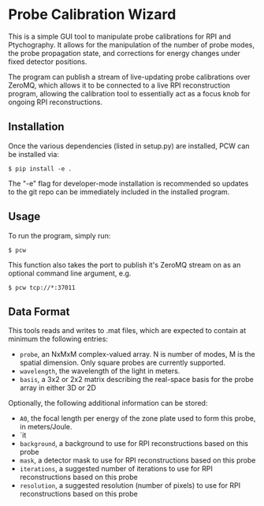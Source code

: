 # Probe Calibration Wizard

This is a simple GUI tool to manipulate probe calibrations for RPI and Ptychography. It allows for the manipulation of the number of probe modes, the probe propagation state, and corrections for energy changes under fixed detector positions.

The program can publish a stream of live-updating probe calibrations over ZeroMQ, which allows it to be connected to a live RPI reconstruction program, allowing the calibration tool to essentially act as a focus knob for ongoing RPI reconstructions.


## Installation

Once the various dependencies (listed in setup.py) are installed, PCW can be installed via:

```console
$ pip install -e .
```

The "-e" flag for developer-mode installation is recommended so updates to the git repo can be immediately included in the installed program.

## Usage

To run the program, simply run:

```console
$ pcw
```

This function also takes the port to publish it's ZeroMQ stream on as an optional command line argument, e.g.

```console
$ pcw tcp://*:37011
```

## Data Format

This tools reads and writes to .mat files, which are expected to contain at minimum the following entries:

- `probe`, an NxMxM complex-valued array. N is number of modes, M is the spatial dimension. Only square probes are currently supported.
- `wavelength`, the wavelength of the light in meters.
- `basis`, a 3x2 or 2x2 matrix describing the real-space basis for the probe array in either 3D or 2D

Optionally, the following additional information can be stored:

- `A0`, the focal length per energy of the zone plate used to form this probe, in meters/Joule.
- `it
- `background`, a background to use for RPI reconstructions based on this probe
- `mask`, a detector mask to use for RPI reconstructions based on this probe
- `iterations`, a suggested number of iterations to use for RPI reconstructions based on this probe
- `resolution`, a suggested resolution (number of pixels) to use for RPI reconstructions based on this probe